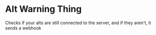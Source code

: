 # Alt Warning Thing

Checks if your alts are still connected to the server, and if they aren't, it sends a webhook
